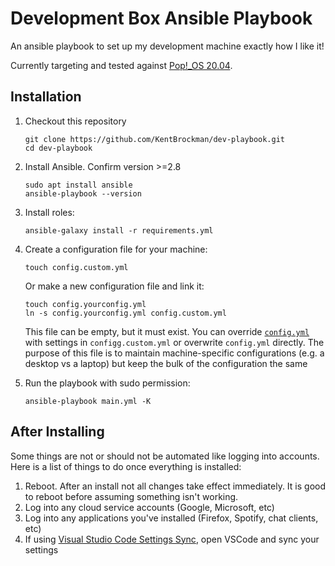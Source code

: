 # Development Box Ansible Playbook

An ansible playbook to set up my development machine exactly how I like it!

Currently targeting and tested against [Pop!\_OS 20.04](https://system76.com/pop).

## Installation

1. Checkout this repository
   ```
   git clone https://github.com/KentBrockman/dev-playbook.git
   cd dev-playbook
   ```
2. Install Ansible. Confirm version >=2.8
   ```
   sudo apt install ansible
   ansible-playbook --version
   ```
3. Install roles:
   ```
   ansible-galaxy install -r requirements.yml
   ```

4. Create a configuration file for your machine:
   ```
   touch config.custom.yml
   ```

   Or make a new configuration file and link it:
   ```
   touch config.yourconfig.yml
   ln -s config.yourconfig.yml config.custom.yml
   ```

   This file can be empty, but it must exist.
   You can override [`config.yml`](./config.yml) with settings in `configg.custom.yml` or overwrite `config.yml` directly.
   The purpose of this file is to maintain machine-specific configurations (e.g. a desktop vs a laptop) but keep the bulk of the configuration the same

5. Run the playbook with sudo permission:
   ```
   ansible-playbook main.yml -K
   ```

## After Installing

Some things are not or should not be automated like logging into accounts.
Here is a list of things to do once everything is installed:

1. Reboot. After an install not all changes take effect immediately. It is good to reboot before assuming something isn't working.
2. Log into any cloud service accounts (Google, Microsoft, etc)
3. Log into any applications you've installed (Firefox, Spotify, chat clients, etc)
4. If using [Visual Studio Code Settings Sync](https://marketplace.visualstudio.com/items?itemName=Shan.code-settings-sync), open VSCode and sync your settings
